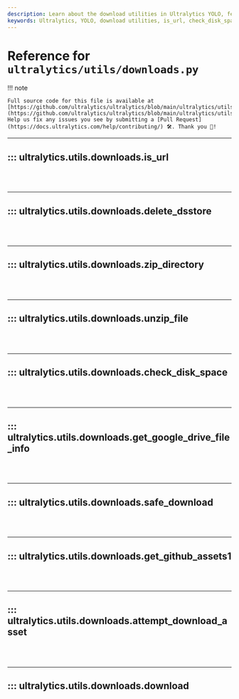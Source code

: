 ```yaml
---
description: Learn about the download utilities in Ultralytics YOLO, featuring functions like is_url, check_disk_space, get_github_assets1, and download.
keywords: Ultralytics, YOLO, download utilities, is_url, check_disk_space, get_github_assets1, download, documentation
---
```


# Reference for `ultralytics/utils/downloads.py`

!!! note

    Full source code for this file is available at [https://github.com/ultralytics/ultralytics/blob/main/ultralytics/utils/downloads.py](https://github.com/ultralytics/ultralytics/blob/main/ultralytics/utils/downloads.py). Help us fix any issues you see by submitting a [Pull Request](https://docs.ultralytics.com/help/contributing/) 🛠️. Thank you 🙏!

---
## ::: ultralytics.utils.downloads.is_url
<br><br>

---
## ::: ultralytics.utils.downloads.delete_dsstore
<br><br>

---
## ::: ultralytics.utils.downloads.zip_directory
<br><br>

---
## ::: ultralytics.utils.downloads.unzip_file
<br><br>

---
## ::: ultralytics.utils.downloads.check_disk_space
<br><br>

---
## ::: ultralytics.utils.downloads.get_google_drive_file_info
<br><br>

---
## ::: ultralytics.utils.downloads.safe_download
<br><br>

---
## ::: ultralytics.utils.downloads.get_github_assets1
<br><br>

---
## ::: ultralytics.utils.downloads.attempt_download_asset
<br><br>

---
## ::: ultralytics.utils.downloads.download
<br><br>
